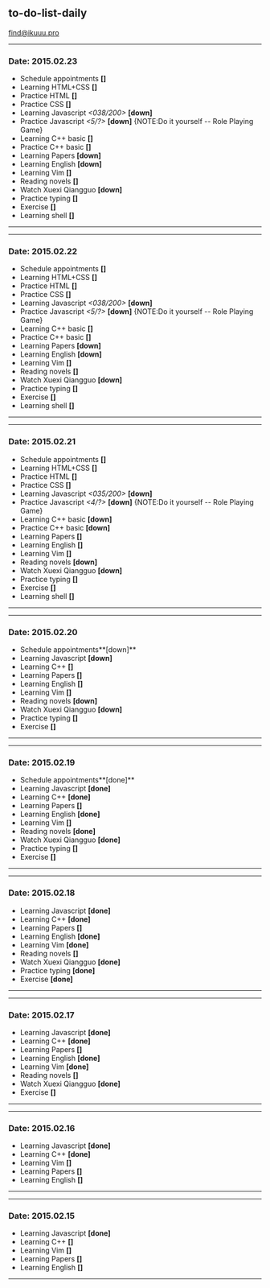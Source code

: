 ## to-do-list-daily

find@ikuuu.pro


***
### Date: 2015.02.23
- Schedule appointments                            **[]**
- Learning HTML+CSS                                **[]**
- Practice HTML                                    **[]**
- Practice CSS                                     **[]**
- Learning Javascript          *<038/200>*         **[down]**
- Practice Javascript          *<5/?>*             **[down]**        {NOTE:Do it yourself -- Role Playing Game}
- Learning C++ basic                               **[]**
- Practice C++ basic                               **[]**
- Learning Papers                                  **[down]**
- Learning English                                 **[down]**
- Learning Vim                                     **[]**
- Reading novels                                   **[]**
- Watch Xuexi Qiangguo                             **[down]**
- Practice typing                                  **[]**
- Exercise                                         **[]**
- Learning shell                                   **[]**
***


***
### Date: 2015.02.22
- Schedule appointments                            **[]**
- Learning HTML+CSS                                **[]**
- Practice HTML                                    **[]**
- Practice CSS                                     **[]**
- Learning Javascript          *<038/200>*         **[down]**
- Practice Javascript          *<5/?>*             **[down]**        {NOTE:Do it yourself -- Role Playing Game}
- Learning C++ basic                               **[]**
- Practice C++ basic                               **[]**
- Learning Papers                                  **[down]**
- Learning English                                 **[down]**
- Learning Vim                                     **[]**
- Reading novels                                   **[]**
- Watch Xuexi Qiangguo                             **[down]**
- Practice typing                                  **[]**
- Exercise                                         **[]**
- Learning shell                                   **[]**
***


***
### Date: 2015.02.21
- Schedule appointments                     **[]**
- Learning HTML+CSS                         **[]**
- Practice HTML                             **[]**
- Practice CSS                              **[]**
- Learning Javascript          *<035/200>*  **[down]**
- Practice Javascript          *<4/?>*      **[down]**  {NOTE:Do it yourself -- Role Playing Game}
- Learning C++ basic                        **[down]**
- Practice C++ basic                        **[down]**
- Learning Papers                           **[]**
- Learning English                          **[]**
- Learning Vim                              **[]**
- Reading novels                            **[down]**
- Watch Xuexi Qiangguo                      **[down]**
- Practice typing                           **[]**
- Exercise                                  **[]**
- Learning shell                            **[]**
***


***
### Date: 2015.02.20
- Schedule appointments**[down]**
- Learning Javascript  **[down]**
- Learning C++         **[]**
- Learning Papers      **[]**
- Learning English     **[]**
- Learning Vim         **[]**
- Reading novels       **[down]**
- Watch Xuexi Qiangguo **[down]**
- Practice typing      **[]**
- Exercise             **[]**
***


***
### Date: 2015.02.19
- Schedule appointments**[done]**
- Learning Javascript  **[done]**
- Learning C++         **[done]**
- Learning Papers      **[]**
- Learning English     **[done]**
- Learning Vim         **[]**
- Reading novels       **[done]**
- Watch Xuexi Qiangguo **[done]**
- Practice typing      **[]**
- Exercise             **[]**
***


***
### Date: 2015.02.18
- Learning Javascript  **[done]**
- Learning C++         **[done]**
- Learning Papers      **[]**
- Learning English     **[done]**
- Learning Vim         **[done]**
- Reading novels       **[]**
- Watch Xuexi Qiangguo **[done]**
- Practice typing      **[done]**
- Exercise             **[done]**
***


***
### Date: 2015.02.17
- Learning Javascript  **[done]**
- Learning C++         **[done]**
- Learning Papers      **[]**
- Learning English     **[done]**
- Learning Vim         **[done]**
- Reading novels       **[]**
- Watch Xuexi Qiangguo **[done]**
- Exercise             **[]**
***

***
### Date: 2015.02.16
- Learning Javascript  **[done]**
- Learning C++         **[done]**
- Learning Vim         **[]**
- Learning Papers      **[]**
- Learning English     **[]**
***

***
### Date: 2015.02.15
- Learning Javascript  **[done]**
- Learning C++         **[]**
- Learning Vim         **[]**
- Learning Papers      **[]**
- Learning English     **[]**
***
